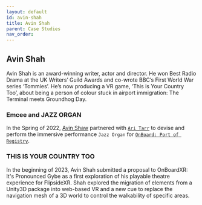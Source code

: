 ```yaml
---
layout: default
id: avin-shah
title: Avin Shah
parent: Case Studies
nav_order: 
---
```


## Avin Shah
Avin Shah is an award-winning writer, actor and director. He won Best Radio Drama at the UK Writers’ Guild Awards and co-wrote BBC’s First World War series ‘Tommies’. He’s now producing a VR game,  ‘This is Your Country Too’, about being a person of colour stuck in airport immigration: The Terminal meets Groundhog Day.

### Emcee and JAZZ ORGAN
In the Spring of 2022, [Avin Shaw]() partnered with [`Ari Tarr`](./ari-tarr.md) to devise and perform the immersive performance `Jazz Organ` for [`OnBoard: Port of Registry`](./obxr-port-of-registry.md). 

### THIS IS YOUR COUNTRY TOO
In the beginning of 2023, Avin Shah submitted a proposal to OnBoardXR: It's Pronounced Gybe as a first exploration of his playable theatre experience for FlipsideXR. Shah explored the migration of elements from a Unity3D package into web-based VR and a new cue to replace the navigation mesh of a 3D world to control the walkability of specific areas.
